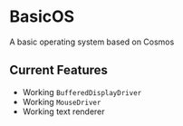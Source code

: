 # BasicOS
A basic operating system based on Cosmos

## Current Features
* Working `BufferedDisplayDriver`
* Working `MouseDriver`
* Working text renderer
